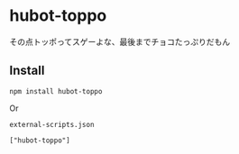 # hubot-toppo
その点トッポってスゲーよな、最後までチョコたっぷりだもん

## Install

```
npm install hubot-toppo
```

Or

`external-scripts.json`

```
["hubot-toppo"]
```

